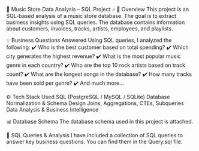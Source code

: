 🎵 Music Store Data Analysis – SQL Project 🎶
📌 Overview
This project is an SQL-based analysis of a music store database. The goal is to extract business insights using SQL queries. The database contains information about customers, invoices, tracks, artists, employees, and playlists.

💡 Business Questions Answered
Using SQL queries, I analyzed the following:
✔️ Who is the best customer based on total spending?
✔️ Which city generates the highest revenue?
✔️ What is the most popular music genre in each country?
✔️ Who are the top 10 rock artists based on track count?
✔️ What are the longest songs in the database?
✔️ How many tracks have been sold per genre?
✔️ And much more…

⚙️ Tech Stack Used
SQL (PostgreSQL / MySQL / SQLite)
Database Normalization & Schema Design
Joins, Aggregations, CTEs, Subqueries
Data Analysis & Business Intelligence

📊 Database Schema
The database schema used in this project is attached.

📜 SQL Queries & Analysis
I have included a collection of SQL queries to answer key business questions. You can find them in the Query.sql file.

